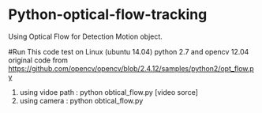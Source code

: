 # Python-optical-flow-tracking
Using Optical Flow for Detection Motion object. 


#Run
This code test on Linux (ubuntu 14.04) python 2.7 and opencv 12.04 
original code from https://github.com/opencv/opencv/blob/2.4.12/samples/python2/opt_flow.py
1. using vidoe path : python obtical_flow.py [video sorce]
2. using camera : python obtical_flow.py 
